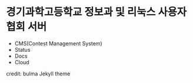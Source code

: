 # 경기과학고등학교 정보과 및 리눅스 사용자협회 서버
* CMS(Contest Management System)
* Status
* Docs
* Cloud



credit: bulma Jekyll theme

